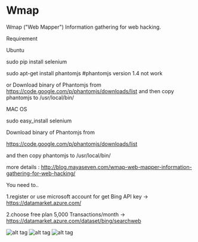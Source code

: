 Wmap
====

Wmap ("Web Mapper") Information gathering for web hacking.

Requirement

Ubuntu

sudo pip install selenium

sudo apt-get install phantomjs #phantomjs version 1.4 not work 

or
Download binary of Phantomjs from
https://code.google.com/p/phantomjs/downloads/list
and then copy phantomjs to /usr/local/bin/

MAC OS

sudo easy_install selenium

Download binary of Phantomjs from

https://code.google.com/p/phantomjs/downloads/list

and then copy phantomjs to /usr/local/bin/

more details : http://blog.mayaseven.com/wmap-web-mapper-information-gathering-for-web-hacking/

You need to..

1.register or use microsoft account for get Bing API key -> https://datamarket.azure.com/

2.choose free plan 5,000 Transactions/month -> https://datamarket.azure.com/dataset/bing/searchweb

![alt tag](http://blog.mayaseven.com/wp-content/uploads/2014/07/wmap_1.5.png)
![alt tag](http://mayaseven.com/img/wmap8.png)
![alt tag](http://mayaseven.com/img/wmap9.png)
